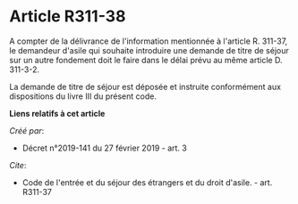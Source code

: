 # Article R311-38

A compter de la délivrance de l'information mentionnée à l'article R. 311-37, le demandeur d'asile qui souhaite introduire
une demande de titre de séjour sur un autre fondement doit le faire dans le délai prévu au même article D. 311-3-2. 

La demande de titre de séjour est déposée et instruite conformément aux dispositions du livre III du présent code.

**Liens relatifs à cet article**

_Créé par_:

  - Décret n°2019-141 du 27 février 2019 - art. 3

_Cite_:

  - Code de l'entrée et du séjour des étrangers et du droit d'asile. - art. R311-37
